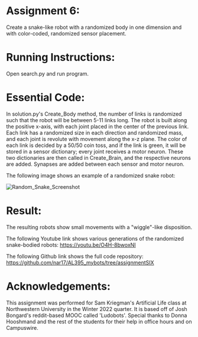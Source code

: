 # Assignment 6:
Create a snake-like robot with a randomized body in one dimension and with color-coded, randomized sensor placement.

# 	Running Instructions:
Open search.py and run program.

# 	Essential Code:
In solution.py's Create_Body method, the number of links is randomized such that the robot will be between 5-11 links long. The robot is built along the positive x-axis, with each joint placed in the center of the previous link. Each link has a randomized size in each direction and randomized mass, and each joint is revolute with movement along the x-z plane. The color of each link is decided by a 50/50 coin toss, and if the link is green, it will be stored in a sensor dictionary; every joint receives a motor neuron. These two dictionaries are then called in Create_Brain, and the respective neurons are added. Synapses are added between each sensor and motor neuron. 

The following image shows an example of a randomized snake robot:

![Random_Snake_Screenshot](https://user-images.githubusercontent.com/122194228/217650570-47537373-2a6f-4da9-b711-91a382f188aa.JPG)

# 	Result:
The resulting robots show small movements with a "wiggle"-like disposition.

The following Youtube link shows various generations of the randomized snake-bodied robots: 
https://youtu.be/O4H-8bwoxNI


The following Github link shows the full code repository: 
https://github.com/nar17/AL395_mybots/tree/assignmentSIX

# 	Acknowledgements:
This assignment was performed for Sam Kriegman's Artificial Life class at Northwestern University in the Winter 2022 quarter. It is based off of Josh Bongard's reddit-based MOOC called 'Ludobots'. Special thanks to Donna Hooshmand and the rest of the students for their help in office hours and on Campuswire. 
